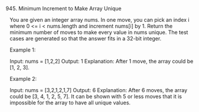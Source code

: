 945. Minimum Increment to Make Array Unique

You are given an integer array nums. In one move, you can pick an index i where 0 <= i < nums.length and increment nums[i] by 1.
Return the minimum number of moves to make every value in nums unique.
The test cases are generated so that the answer fits in a 32-bit integer.


Example 1:

Input: nums = [1,2,2]
Output: 1
Explanation: After 1 move, the array could be [1, 2, 3].


Example 2:

Input: nums = [3,2,1,2,1,7]
Output: 6
Explanation: After 6 moves, the array could be [3, 4, 1, 2, 5, 7].
It can be shown with 5 or less moves that it is impossible for the array to have all unique values.
